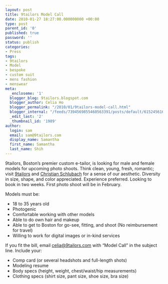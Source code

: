 ```yaml
---
layout: post
title: 9tailors Model Call
date: 2010-01-27 18:27:00.000000000 +00:00
type: post
parent_id: '0'
published: true
password: ''
status: publish
categories:
- Press
tags:
- 9tailors
- Model
- bespoke
- custom suit
- mens fashion
- menswear
meta:
  _encloseme: '1'
  blogger_blog: 9tailors.blogspot.com
  blogger_author: Celia Ho
  blogger_permalink: "/2010/01/9tailors-model-call.html"
  blogger_internal: "/feeds/7394569855460563391/posts/default/6152456163144199402"
  _edit_last: '2'
  _thumbnail_id: '1989'
author:
  login: sam
  email: sam@9tailors.com
  display_name: Samantha
  first_name: Samantha
  last_name: Shih
---
```

9tailors, Boston’s premier custom e-tailor, is looking for male and female models for upcoming photo shoots. Think clean, young, fresh, romantic; visit [9tailors](http://beta.9tailors.com/) and [Christian Schlubach](http://christianschlubach.com/work/index.shtml) for a sense of our aesthetic. Diversity in size, shape, and color appreciated. Experience preferred. Looking to book in two weeks. First photo shoot will be in February.

Models must be:

*   18 to 35 years old
*   Photogenic
*   Comfortable working with other models
*   Able to do own hair and makeup
*   Able to get to Boston for go-see, fitting, and shoot (No reimbursement for travel)
*   Willing to work for digital images or in-kind services

If you fit the bill, email [celia@9tailors.com](mailto:celia@9tailors.com) with “Model Call” in the subject line. Include your:

*   Comp card (or several headshots and full-length shots)
*   Modeling resume
*   Body specs (height, weight, chest/waist/hip measurements)
*   Clothing specs (shirt size, pant size, shoe size, bra size)